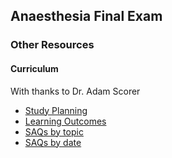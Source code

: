## Anaesthesia Final Exam

### Other Resources

#### Curriculum

With thanks to Dr. Adam Scorer

- [Study Planning](study_planning.xlsx)
- [Learning Outcomes](learning_outcomes.xlsm)
- [SAQs by topic](saqs_by_topic.xlsm)
- [SAQs by date](saqs_by_date.xlsx)